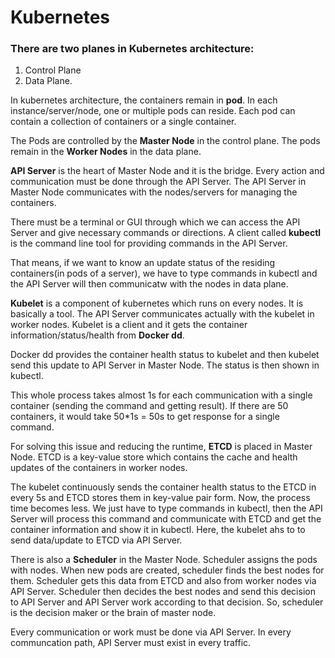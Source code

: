# Kubernetes

### There are two planes in Kubernetes architecture: 
1. Control Plane 
2. Data Plane. 

In kubernetes architecture, the containers remain in **pod**. In each instance/server/node, one or multiple pods can reside. Each pod can contain a collection of containers or a single container.

The Pods are controlled by the **Master Node** in the control plane. The pods remain in the **Worker Nodes** in the data plane.

**API Server** is the heart of Master Node and it is the bridge. Every action and communication must be done through the API Server. The API Server in Master Node communicates with the nodes/servers for managing the containers.

There must be a terminal or GUI through which we can access the API Server and give necessary commands or directions. A client called **kubectl** is the command line tool for providing commands in the API Server.

That means, if we want to know an update status of the residing containers(in pods of a server), we have to type commands in kubectl and the API Server will then communicatw with the nodes in data plane.

**Kubelet** is a component of kubernetes which runs on every nodes. It is basically a tool. The API Server communicates actually with the kubelet in worker nodes. Kubelet is a client and it gets the container information/status/health from **Docker dd**. 

Docker dd provides the container health status to kubelet and then kubelet send this update to API Server in Master Node. The status is then shown in kubectl.

This whole process takes almost 1s for each communication with a single container (sending the command and getting result). If there are 50 containers, it would take 50*1s = 50s to get response for a single command.

For solving this issue and reducing the runtime, **ETCD** is placed in Master Node. ETCD is a key-value store which contains the cache and health updates of the containers in worker nodes. 

The kubelet continuously sends the container health status to the ETCD in every 5s and ETCD stores them in key-value pair form. Now, the process time becomes less. We just have to type commands in kubectl, then the API Server will process this command and communicate with ETCD and get the container information and show it in kubectl. Here, the kubelet ahs to to send data/update to ETCD via API Server.

There is also a **Scheduler** in the Master Node. Scheduler assigns the pods with nodes. When new pods are created, scheduler finds the best nodes for them. Scheduler gets this data from ETCD and also from worker nodes via API Server. Scheduler then decides the best nodes and send this decision to API Server and API Server work according to that decision. So, scheduler is the decision maker or the brain of master node. 

Every communication or work must be done via API Server. In every communcation path, API Server must exist in every traffic. 